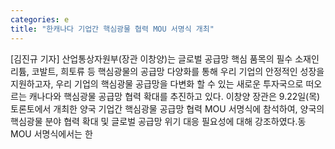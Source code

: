 ```yaml
---
categories: e
title: "한캐나다 기업간 핵심광물 협력 MOU 서명식 개최"
---
```

[김진규 기자] 산업통상자원부(장관 이창양)는 글로벌 공급망 핵심 품목의 필수 소재인 리튬, 코발트, 희토류 등 핵심광물의 공급망 다양화를 통해 우리 기업의 안정적인 성장을 지원하고자, 우리 기업의 핵심광물 공급망을 다변화 할 수 있는 새로운 투자국으로 떠오르는 캐나다와 핵심광물 공급망 협력 확대를 추진하고 있다. 이창양 장관은 9.22일(목) 토론토에서 개최한 양국 기업간 핵심광물 공급망 협력 MOU 서명식에 참석하여, 양국의 핵심광물 분야 협력 확대 및 글로벌 공급망 위기 대응 필요성에 대해 강조하였다.동 MOU 서명식에서는 한